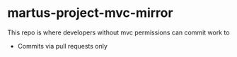 # martus-project-mvc-mirror
This repo is where developers without mvc permissions can commit work to
- Commits via pull requests only
